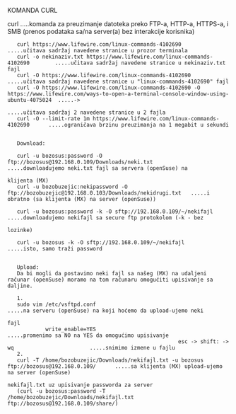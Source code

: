 KOMANDA CURL

curl                        .....komanda za preuzimanje datoteka preko FTP-a, HTTP-a, HTTPS-a, i SMB (prenos podataka sa/na server(a) bez interakcije korisnika)

       curl https://www.lifewire.com/linux-commands-4102690                         .....učitava sadržaj navedene stranice u prozor terminala
       curl -o nekinaziv.txt https://www.lifewire.com/linux-commands-4102690        .....učitava sadržaj navedene stranice u nekinaziv.txt fajl
       curl -O https://www.lifewire.com/linux-commands-4102690                      .....učitava sadržaj navedene stranice u "linux-commands-4102690" fajl
       curl -O https://www.lifewire.com/linux-commands-4102690 -O https://www.lifewire.com/ways-to-open-a-terminal-console-window-using-ubuntu-4075024  .....->     
                                                                                    .....učitava sadržaj 2 navedene stranice u 2 fajla
       curl -O --limit-rate 1m https://www.lifewire.com/linux-commands-4102690      .....ograničava brzinu preuzimanja na 1 megabit u sekundi     
       
       
       Download:
       
       curl -u bozosus:password -O ftp://bozosus@192.168.0.109/Downloads/neki.txt                    .....downloadujemo neki.txt fajl sa servera (openSuse) na 
                                                                                                          klijenta (MX)
       curl -u bozobuzejic:nekipassword -O ftp://bozobuzejic@192.168.0.103/Downloads/nekidrugi.txt   .....i obratno (sa klijenta (MX) na server (openSuse))
       
       curl -u bozosus:password -k -O sftp://192.168.0.109/~/nekifajl                                .....downloadujemo nekifajl sa secure ftp protokolom (-k - bez  
                                                                                                          lozinke)          
       
       curl -u bozosus -k -O sftp://192.168.0.109/~/nekifajl                                         .....isto, samo traži password
       
       
       Upload:
       Da bi mogli da postavimo neki fajl sa našeg (MX) na udaljeni računar (openSuse) moramo na tom računaru omogućiti upisivanje sa daljine.
       
       1.
       sudo vim /etc/vsftpd.conf                                                                     .....na serveru (openSuse) na koji hoćemo da upload-ujemo neki 
                                                                                                          fajl
                write_enable=YES                                                                          .....promenimo sa NO na YES da omogućimo upisivanje
                                                          esc -> shift: -> wq                        .....snimimo izmene u fajlu
       2.                                                   
       curl -T /home/bozobuzejic/Downloads/nekifajl.txt -u bozosus ftp://bozosus@192.168.0.109/      .....sa klijenta (MX) upload-ujemo na server (openSuse) 
                                                                                                          nekifajl.txt uz upisivanje passworda za server
       (curl -u bozosus:password -T /home/bozobuzejic/Downloads/nekifajl.txt ftp://bozosus@192.168.0.109/share/)
       
